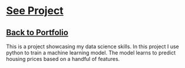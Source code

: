 # [ See Project ](https://github.com/danielrichardtorres/predicting-housing-prices/blob/master/housing.ipynb)

## [Back to Portfolio](danieltorres.tech)

This is a project showcasing my data science skills. In this project I use python to train a machine learning model. The model learns to predict housing prices based on a handful of features.
